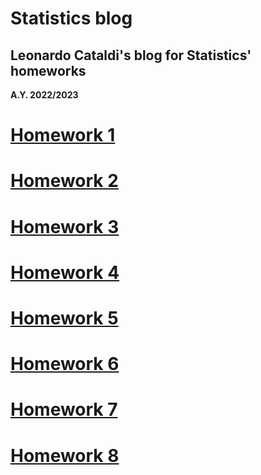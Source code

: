 # Statistics blog

## Leonardo Cataldi's blog for Statistics' homeworks
**A.Y. 2022/2023**

# [Homework 1](https://leusexmachina.github.io/StatisticsHomework/homework1)

# [Homework 2](https://leusexmachina.github.io/StatisticsHomework/homework2)

# [Homework 3](https://leusexmachina.github.io/StatisticsHomework/homework3)

# [Homework 4](https://leusexmachina.github.io/StatisticsHomework/homework4)

# [Homework 5](https://leusexmachina.github.io/StatisticsHomework/homework5)

# [Homework 6](https://leusexmachina.github.io/StatisticsHomework/homework6)

# [Homework 7](https://leusexmachina.github.io/StatisticsHomework/homework7)

# [Homework 8](https://leusexmachina.github.io/StatisticsHomework/homework8)